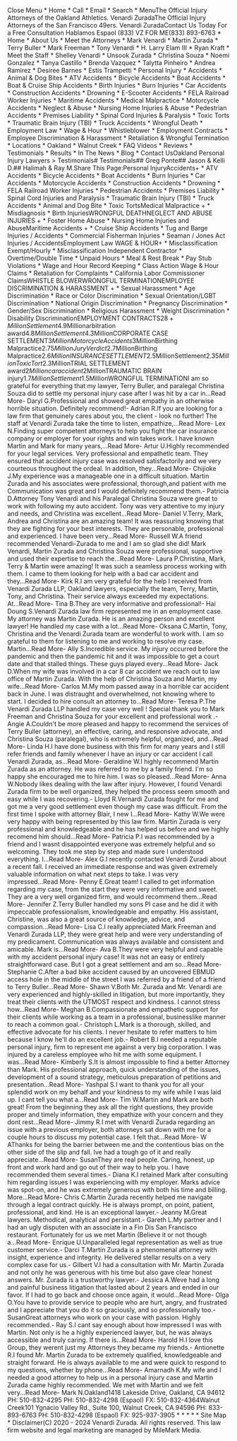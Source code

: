 Close Menu  * Home  * Call  * Email  * Search  * MenuThe Official Injury Attorneys of the Oakland Athletics. Venardi ZuradaThe Official Injury Attorneys of the San Francisco 49ers. Venardi ZuradaContact Us Today For a Free Consultation  Hablamos Espaol  (833) VZ FOR ME(833) 893-6763  * Home  * About Us    * Meet the Attorneys      * Mark Venardi      * Martin Zurada      * Terry Buller      * Mark Freeman      * Tony Venardi      * H. Larry Elam III      * Ryan Kraft    * Meet the Staff      * Shelley Venardi      * Unsook Zurada      * Christina Souza      * Noemi Gonzalez      * Tanya Castillo      * Brenda Vazquez      * Talytta Pinheiro      * Andrea Ramirez      * Desiree Barnes      * Estis Trampetti  * Personal Injury    * Accidents    * Animal & Dog Bites    * ATV Accidents    * Bicycle Accidents    * Boat Accidents    * Boat & Cruise Ship Accidents    * Birth Injuries    * Burn Injuries    * Car Accidents    * Construction Accidents    * Drowning    * E-Scooter Accidents    * FELA Railroad Worker Injuries    * Maritime Accidents    * Medical Malpractice    * Motorcycle Accidents    * Neglect & Abuse    * Nursing Home Injuries & Abuse    * Pedestrian Accidents    * Premises Liability    * Spinal Cord Injuries & Paralysis    * Toxic Torts    * Traumatic Brain Injury (TBI)    * Truck Accidents    * Wrongful Death  * Employment Law    * Wage & Hour    * Whistleblower    * Employment Contracts    * Employee Discrimination & Harassment    * Retaliation & Wrongful Termination  * Locations    * Oakland    * Walnut Creek  * FAQ Videos  * Reviews    * Testimonials    * Results  * In The News  * Blog  * Contact UsOakland Personal Injury Lawyers > Testimonials# Testimonials## Greg Ponte## Jason & Kelli D.## Halimah & Ray M.Share This Page:Personal InjuryAccidents+  * ATV Accidents  * Bicycle Accidents  * Boat Accidents  * Burn Injuries  * Car Accidents  * Motorcycle Accidents  * Construction Accidents  * Drowning  * FELA Railroad Worker Injuries  * Pedestrian Accidents  * Premises Liability  * Spinal Cord Injuries and Paralysis  * Traumatic Brain Injury (TBI)  * Truck Accidents  * Animal and Dog Bite  * Toxic TortsMedical Malpractice +  * Misdiagnosis  * Birth InjuriesWRONGFUL DEATHNEGLECT AND ABUSE INJURIES +  * Foster Home Abuse  * Nursing Home Injuries and AbuseMaritime Accidents +  * Cruise Ship Accidents  * Tug and Barge Injuries / Accidents  * Commercial Fisherman Injuries  * Seaman / Jones Act Injuries / AccidentsEmployment Law WAGE & HOUR+  * Misclassification  Exempt/Hourly  * Misclassification  Independent Contractor  * Overtime/Double Time  * Unpaid Hours  * Meal & Rest Break  * Pay Stub Violations  * Wage and Hour Record Keeping  * Class Action Wage & Hour Claims  * Retaliation for Complaints  * California Labor Commissioner ClaimsWHISTLE BLOWERWRONGFUL TERMINATIONEMPLOYEE DISCRIMINATION   & HARASSMENT +  * Sexual Harassment  * Age Discrimination  * Race or Color Discrimination  * Sexual Orientation/LGBT Discrimination  * National Origin Discrimination  * Pregnancy Discrimination  * Gender/Sex Discrimination  * Religious Harassment  * Weight Discrimination  * Disability DiscriminationEMPLOYMENT CONTRACTS$28+MillionSettlement$4.9Millionarbitration   award$4.8MillionSettlement$4.3MillionCORPORATE CASE   SETTLEMENT$3MillionMotorcycle   Accidents$3MillionBirthing   Malpractice$2.75MillionJury Verdict$2.7MillionBirthing   Malpractice$2.6MillionINSURANCE   SETTLEMENT$2.5MillionSettlement$2.35MillionToxic   Tort$2.3MillionTRIAL SETTLEMENT   award$2Millioncar   accident$2MillionTRAUMATIC BRAIN   injury$1.7MillionSettlement$1.5MillionWRONGFUL   TERMINATIONI am so grateful for everything that my lawyer, Terry Buller, and paralegal Christina Souza did to settle my personal injury case after I was hit by a car in...Read More\- Daryl G.Professional and showed great empathy in an otherwise horrible situation. Definitely recommend!\- Adrian R.If you are looking for a law firm that genuinely cares about you, the client - look no further! The staff at Venardi Zurada take the time to listen, empathize,...Read More\- Lex N.Finding super competent attorneys to help you fight the car insurance company or employer for your rights and win takes work. I have known Martin and Mark for many years,...Read More\- Artur U.Highly recommended for your legal services. Very professional and empathetic team. They ensured that accident injury case was resolved satisfactorily and we very courteous throughout the ordeal. In addition, they...Read More\- Chijioke J.My experience was a manageable one in a difficult situation. Martin Zurada and his associates were professional, thorough,and patient with me Communication was great and I would definitely recommend them.\- Patricia D.Attorney Tony Venardi and his Paralegal Christina Souza were great to work with following my auto accident. Tony was very attentive to my injury and needs, and Christina was excellent...Read More\- Daniel V.Terry, Mark, Andrea and Christina are an amazing team! It was reassuring knowing that they are fighting for your best interests. They are personable, professional and experienced. I have been very...Read More\- Russell W.A friend recommended Venardi-Zurada to me and I am so glad she did! Mark Venardi, Martin Zurada and Christina Souza were professional, supportive and used their expertise to reach the...Read More\- Laura P.Christina, Mark, Terry & Martin were amazing! It was such a seamless process working with them. I came to them looking for help with a bad car accident and they...Read More\- Kirk R.I am very grateful for the help I received from Venardi Zurada LLP, Oakland lawyers, especially the team, Terry, Martin, Tony, and Christina. Their service always exceeded my expectations. At...Read More\- Tina B.They are very informative and professional!\- Hai Doung S.Venardi Zurada law firm represented me in an employment case. My attorney was Martin Zurada. He is an amazing person and excellent lawyer! He handled my case with a lot...Read More\- Oksana C.Martin, Tony, Christina and the Venardi Zurada team are wonderful to work with. I am so grateful to them for listening to me and working to resolve my case. Martin...Read More\- Ally S.Incredible service. My injury occurred before the pandemic and then the pandemic hit and it was impossible to get a court date and that stalled things. These guys played every...Read More\- Jack D.When my wife was involved in a car 8 car accident we reach out to law office of Martin Zurada. With the help of Christina Souza and Martin, my wife...Read More\- Carlos M.My mom passed away in a horrible car accident back in June. I was distraught and overwhelmed, not knowing where to start. I decided to hire consult an attorney to...Read More\- Teresa P.The Venardi Zurada LLP handled my case very well ! Special thank you to Mark Freeman and Christina Souza for your excellent and professional work .\- Angie A.Couldn't be more pleased and happy to recommend the services of Terry Buller (attorney), an effective, caring, and responsive advocate, and Christina Souza (paralegal), who is extremely helpful, organized, and...Read More\- Linda H.I have done business with this firm for many years and I still refer friends and family whenever I have an injury or car accident I call Venardi Zurada, as...Read More\- Geraldine W.I highly recommend Martin Zurada as an attorney. He was referred to me by a family friend. I'm so happy she encouraged me to hire him. I was so pleased...Read More\- Anna W.Nobody likes dealing with the law after injury. However, I found Venardi Zurada firm to be well organized, they helped the process seem smooth and easy while I was recovering.\- Lloyd R.Vernardi Zurada fought for me and got me a very good settlement even though my case was difficult. From the first time I spoke with attorney Blair, I new I...Read More\- Kathy W.We were very happy with being represented by this law firm. Martin Zurada is very professional and knowledgeable and he has helped us before and we highly recomend him should...Read More\- Patricia P.I was recommended by a friend and I wasnt disappointed everyone was extremely helpful and so welcoming. They took me step by step and made sure I understood everything. I...Read More\- Alex G.I recently contacted Venardi Zuradi about a recent fall. I received an immediate response and was given extremely valuable information on what next steps to take. I was very impressed...Read More\- Penny E.Great team! I called to get information regarding my case, from the start they were very informative and sweet. They are a very well organized firm, and would recommend them...Read More\- Jennifer Z.Terry Buller handled my sons PI case and he did it with impeccable professionalism, knowledgeable and empathy. His assistant, Christine, was also a great source of knowledge, advice, and compassion...Read More\- Lisa C.I really appreciated Mark Freeman and Venardi Zurada LLP, they were great help and were very understanding of my predicament. Communication was always available and consistent and amicable. Mark is...Read More\- Ava B.They were very helpful and capable with my accident personal injury case! It was not an easy or entirely straightforward case. But I got a great settlement and am so...Read More\- Stephanie C.After a bad bike accident caused by an uncovered EBMUD access hole in the middle of the street I was referred by a friend of a friend to Terry Buller...Read More\- Shawn V.Both Mr. Zurada and Mr. Venardi are very experienced and highly-skilled in litigation, but more importantly, they treat their clients with the UTMOST respect and kindness. I cannot stress how...Read More\- Meghan B.Compassionate and empathetic support for their clients while working as a team in a professional, businesslike manner to reach a common goal.\- Christoph L.Mark is a thorough, skilled, and effective advocate for his clients. I never hesitate to refer matters to him because I know he'll do an excellent job.\- Robert B.I needed a reputable personal injury, firm to represent me against a very big corporation. I was injured by a careless employee who hit me with some equipment. I was...Read More\- Kimberly S.It is almost impossible to find a better Attorney than Mark. His professional approach, quick understanding of the issues, development of a sound strategy, meticulous preparation of petitions and presentation...Read More\- Yashpal S.I want to thank you for all your splendid work on my behalf and your kindness to my wife while I was laid up. I cant tell you what a...Read More\- Tim W.Martin and Mark are both great! From the beginning they ask all the right questions, they provide proper and timely information, they empathize with your concern and they dont rest...Read More\- Jimmy R.I met with Venardi Zurada regarding an issue with a previous employer, both attorneys sat down with me for a couple hours to discuss my potential case. I felt that...Read More\- W AThanks for being the barrier between me and the contentious bias on the other side of the slip and fall. Ive had a tough go of it and really appreciate...Read More\- SusanThey are real people. Caring, honest, up front and work hard and go out of their way to help you. I have recommended them several times.\- Diana K.I retained Mark after consulting him regarding issues I was experiencing with my employer. Marks advice was spot-on, and he was extremely generous with both his time and billing. More...Read More\- Chris C.Martin Zurada recently helped me navigate through a legal contract quickly. He is always prompt, on point, patient, professional, and kind. He is an exceptional lawyer.\- Jeanny M.Great lawyers. Methodical, analytical and persistant.\- Gareth L.My partner and I had an ugly disputen with an associate in a Fin Dis San Francisco restaurant. Fortunately for us we met Martin (Believe it or not though a...Read More\- Enrique U.Unparalleled legal representation as well as true customer service.\- Darci T.Martin Zurada is a phenomenal attorney with insight, experience and integrity. He delivered stellar results on a very complex case for us.\- Gilbert V.I had a consultation with Mr. Martin Zurada and not only he was generous with his time but also gave clear honest answers. Mr. Zurada is a trustworthy lawyer.\- Jessica A.Weve had a long and painful business litigation that lasted about 2 years and ended in our favor. If I had to go back and choose once again, it would...Read More\- Olga O.You have to provide service to people who are hurt, angry, and frustrated and I appreciate that you do it so graciously, and so professionally too.\- SusanGreat attorneys who work on your case with passion. Highly recommended.\- Ray S.I cant say enough about how impressed I was with Martin. Not only is he a highly experienced lawyer, but, he was always accessible and truly caring. If there is...Read More\- Harold H.I love this Group, they werent just my Attorneys they became my friends.\- Antionette R.I found Mr. Martin Zurada to be extremely qualified, knowledgeable and straight forward. He is always available to me and were quick to respond to my questions, whether by phone...Read More\- Amarnadh K.My wife and I needed a good attorney to help us in a personal injury case and Martin Zurada came highly recommended. We met with Martin and we felt very...Read More\- Mark N.Oakland1418 Lakeside Drive, Oakland, CA 94612  PH: 510-832-4295 PH: 510-832-4298 (Espaol)  FX: 510-832-4364Walnut Creek101 Ygnacio Valley Rd., Suite 100, Walnut Creek, CA 94596  PH: 833-893-6763 PH: 510-832-4298 (Espaol)  FX: 925-937-3905  *   *   *   *   * Site Map  * Disclaimer(C) 2020 - 2024 Venardi Zurada. All rights reserved.   This law firm website and legal marketing are managed by MileMark Media.
